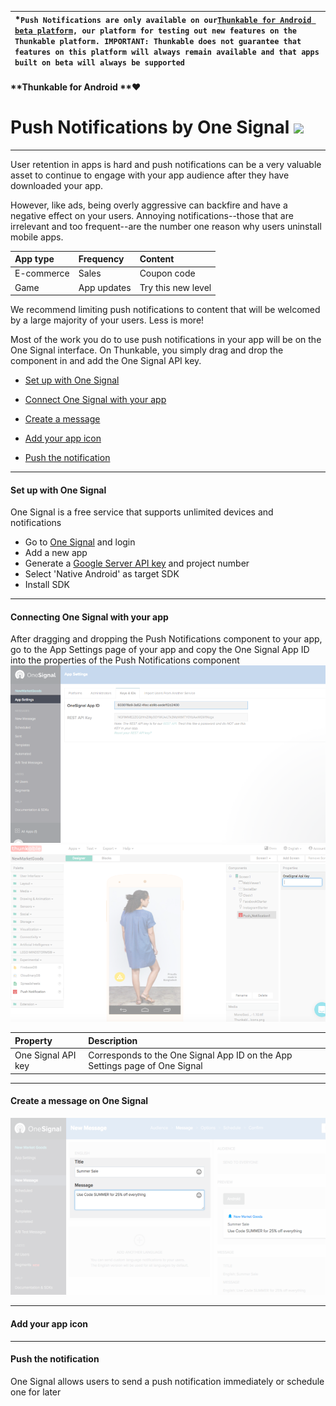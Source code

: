 | \*`Push Notifications are only available on our`[`Thunkable for Android beta platform`](http://beta.thunkable.com/)`, our platform for testing out new features on the Thunkable platform. IMPORTANT: Thunkable does not guarantee that features on this platform will always remain available and that apps built on beta will always be supported` |
| :--- |


#### **Thunkable for Android **❤

# Push Notifications by One Signal ![](/assets/one-signal-icon.png)

---

User retention in apps is hard and push notifications can be a very valuable asset to continue to engage with your app audience after they have downloaded your app.

However, like ads, being overly aggressive can backfire and have a negative effect on your users. Annoying notifications--those that are irrelevant and too frequent--are the number one reason why users uninstall mobile apps.

| App type | Frequency | Content |
| :--- | :--- | :--- |
| E-commerce | Sales | Coupon code |
| Game | App updates | Try this new level |

We recommend limiting push notifications to content that will be welcomed by a large majority of your users. Less is more!

Most of the work you do to use push notifications in your app will be on the One Signal interface. On Thunkable, you simply drag and drop the component in and add the One Signal API key.

* [Set up with One Signal](#set-up-with-one-signal)

* [Connect One Signal with your app](#connecting-one-signal-with-your-app)

* [Create a message](#create-a-message)
* [Add your app icon](#add-your-app-icon)
* [Push the notification](#push-the-notification)

---

#### Set up with One Signal

One Signal is a free service that supports unlimited devices and notifications

* Go to [One Signal](https://onesignal.com/) and login
* Add a new app
* Generate a [Google Server API key](https://documentation.onesignal.com/docs/generate-a-google-server-api-key) and project number
* Select 'Native Android' as target SDK
* Install SDK

---

#### Connecting One Signal with your app

After dragging and dropping the Push Notifications component to your app, go to the App Settings page of your app and copy the One Signal App ID into the properties of the Push Notifications component![](/assets/push-fig-1.png)![](/assets/push-fig-2.png)

| Property | Description |
| :--- | :--- |
| One Signal API key | Corresponds to the One Signal App ID on the App Settings page of One Signal |

---

#### Create a message on One Signal

![](/assets/push-fig-3.png)

---

#### Add your app icon

---

#### Push the notification

One Signal allows users to send a push notification immediately or schedule one for later

